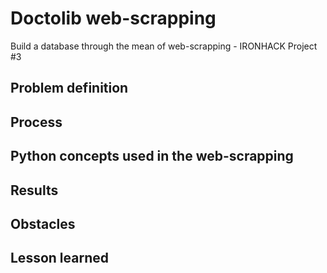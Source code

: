# Doctolib web-scrapping
 Build a database through the mean of web-scrapping - IRONHACK Project #3
 
 ## Problem definition
 
 ## Process
 
 ## Python concepts used in the web-scrapping
 
 ## Results
 
 ## Obstacles
 
 ## Lesson learned
